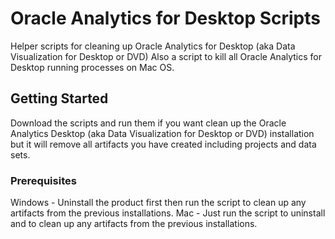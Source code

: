 # Oracle Analytics for Desktop Scripts

Helper scripts for cleaning up Oracle Analytics for Desktop (aka Data Visualization for Desktop or DVD)
Also a script to kill all Oracle Analytics for Desktop running processes on Mac OS.

## Getting Started

Download the scripts and run them if you want clean up the Oracle Analytics Desktop (aka Data Visualization for Desktop or DVD) installation but it will remove all artifacts you have created including projects and data sets.

### Prerequisites

Windows - Uninstall the product first then run the script to clean up any artifacts from the previous installations.
Mac - Just run the script to uninstall and to clean up any artifacts from the previous installations.
